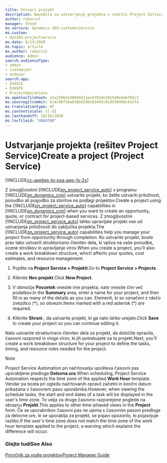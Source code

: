 ```yaml
---
title: Ustvari projekt
description: Navodila za ustvarjanje projekta v rešitvi Project Service
author: ruhercul
manager: kfend
ms.service: dynamics-365-customerservice
ms.custom:
- dyn365-projectservice
ms.date: 8/13/2020
ms.topic: article
ms.author: ruhercul
audience: Admin
search.audienceType:
- admin
- customizer
- enduser
search.app:
- D365CE
- D365PS
- ProjectOperations
ms.openlocfilehash: a1a229641d0694311ecb7019e3915d0e8e6783c3
ms.sourcegitcommit: 5c4c9bf3ba018562d6cb3443c01d550489c415fa
ms.translationtype: HT
ms.contentlocale: sl-SI
ms.lasthandoff: 10/16/2020
ms.locfileid: "4084768"
---
```

# <a name="create-a-project-project-service"></a><span data-ttu-id="bb911-103">Ustvarjanje projekta (rešitev Project Service)</span><span class="sxs-lookup"><span data-stu-id="bb911-103">Create a project (Project Service)</span></span>

[!INCLUDE[cc-applies-to-psa-app-1x-2x](../includes/cc-applies-to-psa-app-1x-2x.md)]

<span data-ttu-id="bb911-104">Z zmogljivostmi [!INCLUDE[pn_project_service_auto](../includes/pn-project-service-auto.md)] v programu [!INCLUDE[pn_dynamics_crm](../includes/pn-dynamics-crm.md)] ustvarite projekt, ko želite ustvariti priložnost, ponudbo ali pogodbo za storitve na podlagi projektov.</span><span class="sxs-lookup"><span data-stu-id="bb911-104">Create a project using the [!INCLUDE[pn_project_service_auto](../includes/pn-project-service-auto.md)] capabilities in [!INCLUDE[pn_dynamics_crm](../includes/pn-dynamics-crm.md)] when you want to create an opportunity, quote, or contract for project-based services.</span></span> <span data-ttu-id="bb911-105">Z zmogljivostmi [!INCLUDE[pn_project_service_auto](../includes/pn-project-service-auto.md)] lahko upravljate projekt vse od ustvarjanja priložnosti do zaključka projekta.</span><span class="sxs-lookup"><span data-stu-id="bb911-105">The [!INCLUDE[pn_project_service_auto](../includes/pn-project-service-auto.md)] capabilities help you manage your project from opportunity through completion.</span></span> <span data-ttu-id="bb911-106">Ko ustvarite projekt, boste prav tako ustvarili strukturirano členitev dela, ki vpliva na vaše ponudbe, ocene stroškov in upravljanje virov.</span><span class="sxs-lookup"><span data-stu-id="bb911-106">When you create a project, you’ll also create a work breakdown structure, which affects your quotes, cost estimates, and resource management.</span></span>  
  
1.  <span data-ttu-id="bb911-107">Pojdite na **Project Service > Projekti**.</span><span class="sxs-lookup"><span data-stu-id="bb911-107">Go to **Project Service > Projects**.</span></span>  
  
2.  <span data-ttu-id="bb911-108">Kliknite **Nov projekt**.</span><span class="sxs-lookup"><span data-stu-id="bb911-108">Click **New Project**.</span></span>  
  
3.  <span data-ttu-id="bb911-109">V območje **Povzetek** vnesite ime projekta, nato vnesite čim več podatkov.</span><span class="sxs-lookup"><span data-stu-id="bb911-109">In the **Summary** area, enter a name for your project, and then fill in as many of the details as you can.</span></span> <span data-ttu-id="bb911-110">Elementi, ki so označeni z rdečo zvezdico (\*), so obvezni.</span><span class="sxs-lookup"><span data-stu-id="bb911-110">Items marked with a red asterisk (\*) are required.</span></span>  
  
4.  <span data-ttu-id="bb911-111">Kliknite **Shrani** , da ustvarite projekt, ki ga nato lahko urejate.</span><span class="sxs-lookup"><span data-stu-id="bb911-111">Click **Save** to create your project so you can continue editing it.</span></span>  
  
<span data-ttu-id="bb911-112">Nato ustvarite strukturirano členitev dela za projekt, da določite opravila, časovni razpored in vloge virov, ki jih potrebujete za ta projekt.</span><span class="sxs-lookup"><span data-stu-id="bb911-112">Next, you’ll create a work breakdown structure for your project to define the tasks, timing, and resource roles needed for the project.</span></span>  

> [!NOTE]
> <span data-ttu-id="bb911-113">Project Service Automation pri načrtovanju upošteva časovni pas uporabljene predloge **Delovna ura**.</span><span class="sxs-lookup"><span data-stu-id="bb911-113">When scheduling, Project Service Automation respects the time zone of the applied **Work Hour** template.</span></span> <span data-ttu-id="bb911-114">Vendar pa bosta pri ogledu načrtovanih opravil začetni in končni datum prikazana v časovnem pasu uporabnika.</span><span class="sxs-lookup"><span data-stu-id="bb911-114">However, when viewing the schedule tasks, the start and end dates of a task will be displayed in the user's time zone.</span></span> <span data-ttu-id="bb911-115">To velja za druge časovno razporejene poglede na obrazcu **Projekt**.</span><span class="sxs-lookup"><span data-stu-id="bb911-115">This applies to other time-phased views in the **Project** form.</span></span> <span data-ttu-id="bb911-116">Če se uporabnikov časovni pas ne ujema s časovnim pasom predloge za delovne ure, ki se uporablja za projekt, se pojavi opozorilo, ki pojasnjuje razliko.</span><span class="sxs-lookup"><span data-stu-id="bb911-116">If the user's time zone does not match the time zone of the work hour template applied to the project, a warning which explains the difference will occur.</span></span> 
  
### <a name="see-also"></a><span data-ttu-id="bb911-117">Glejte tudi</span><span class="sxs-lookup"><span data-stu-id="bb911-117">See Also</span></span>  
 [<span data-ttu-id="bb911-118">Priročnik za vodje projektov</span><span class="sxs-lookup"><span data-stu-id="bb911-118">Project Manager Guide</span></span>](../psa/project-manager-guide.md)

